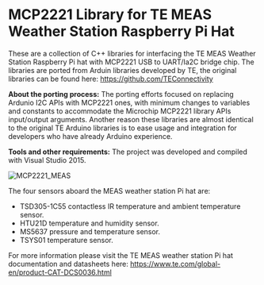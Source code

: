 # MCP2221 Library for TE MEAS Weather Station Raspberry Pi Hat
These are a collection of C++ libraries for interfacing the TE MEAS Weather Station Raspberry Pi hat with MCP2221 USB to UART/Ia2C bridge chip. The libraries are ported from Arduin libraries developed by TE, the original libraries can be found here: https://github.com/TEConnectivity

**About the porting process:**
The porting efforts focused on replacing Ardunio I2C APIs with MCP2221 ones, with minimum changes to variables and constants to accommodate the Microchip MCP2221 library APIs input/output arguments. Another reason these libraries are almost identical to the original TE Arduino libraries is to ease usage and integration for developers who have already Arduino experience. 

**Tools and other requirements:**
The project was developed and compiled with Visual Studio 2015.

![MCP2221_MEAS](https://user-images.githubusercontent.com/8460504/96188790-2cb80a80-0ef4-11eb-977c-e719eeb9de13.jpg)

The four sensors aboard the MEAS weather station Pi hat are:
- TSD305-1C55 contactless IR temperature and ambient temperature sensor.
- HTU21D temperature and humidity sensor.
- MS5637 pressure and temperature sensor.
- TSYS01 temperature sensor.

For more information please visit the TE MEAS weather station Pi hat documentation and datasheets here: https://www.te.com/global-en/product-CAT-DCS0036.html
